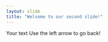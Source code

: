 ```yaml
---
layout: slide
title: "Welsome to our second slide!"
---
```

Your text
Use the left arrow to go back!

